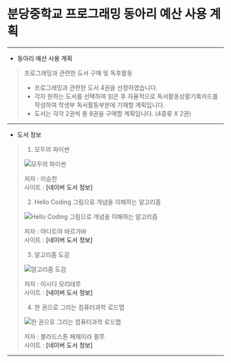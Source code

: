 # 분당중학교 프로그래밍 동아리 예산 사용 계획

---
   
   + 동아리 예산 사용 계획
   > 프로그래밍과 관련한 도서 구매 및 독후활동
   >
   > - 프로그래밍과 관련한 도서 4권을 선정하였습니다.
   > - 각자 원하는 도서를 선택하여 읽은 후 자율적으로 독서활동상황기록카드를 작성하여
   >   학생부 독서활동부분에 기재할 계획입니다.
   > - 도서는 각각 2권씩 총 8권을 구매할 계획입니다. (4종류 X 2권)
   
---
   
   + 도서 정보
   > 1. 모두의 파이썬
   >   <img src="https://bookthumb-phinf.pstatic.net/cover/141/261/14126163.jpg?type=m140&amp;udate=20181105" alt="모두의 파이썬">   
   >   
   >  저자 : 이승찬   
   >  사이트 : <a herf="https://book.naver.com/bookdb/review.nhn?bid=14126163">[네이버 도서 정보]</a>   
   >   
   >   
   > 2. Hello Coding 그림으로 개념을 이해하는 알고리즘   
   >   <img src="https://bookthumb-phinf.pstatic.net/cover/118/232/11823284.jpg?type=m140&amp;udate=20180215" alt="Hello Coding 그림으로 개념을 이해하는 알고리즘">   
   >   
   >  저자 : 아디트야 바르가바   
   >  사이트 : <a herf="https://book.naver.com/bookdb/book_detail.nhn?bid=11823284">[네이버 도서 정보]</a>   
   >   
   >   
   > 3. 알고리즘 도감   
   >   <img src="https://bookthumb-phinf.pstatic.net/cover/132/727/13272714.jpg?type=m140&amp;udate=20200604" alt="알고리즘 도감">   
   >   
   >  저자 : 이시다 모리테루   
   >  사이트 : <a herf="https://book.naver.com/bookdb/book_detail.nhn?bid=13272714">[네이버 도서 정보]</a>   
   >   
   >   
   > 4. 한 권으로 그리는 컴퓨터과학 로드맵       
   >   <img src="https://bookthumb-phinf.pstatic.net/cover/134/966/13496659.jpg?type=m140&amp;udate=20180411" alt="한 권으로 그리는 컴퓨터과학 로드맵">   
   >   
   >  저자 : 블라드스톤 페헤이라 필루   
   >  사이트 : <a herf="https://book.naver.com/bookdb/book_detail.nhn?bid=13496659">[네이버 도서 정보]</a>   
   >   
   
---
   
